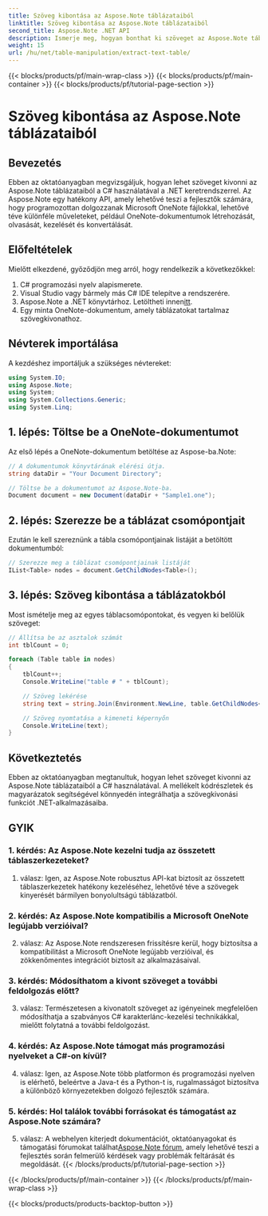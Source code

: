 ```yaml
---
title: Szöveg kibontása az Aspose.Note táblázataiból
linktitle: Szöveg kibontása az Aspose.Note táblázataiból
second_title: Aspose.Note .NET API
description: Ismerje meg, hogyan bonthat ki szöveget az Aspose.Note táblázataiból a C# használatával a .NET keretrendszerrel. Lépésről lépésre bemutató oktatóprogram kódrészletekkel és magyarázatokkal.
weight: 15
url: /hu/net/table-manipulation/extract-text-table/
---
```


{{< blocks/products/pf/main-wrap-class >}}
{{< blocks/products/pf/main-container >}}
{{< blocks/products/pf/tutorial-page-section >}}

# Szöveg kibontása az Aspose.Note táblázataiból

## Bevezetés

Ebben az oktatóanyagban megvizsgáljuk, hogyan lehet szöveget kivonni az Aspose.Note táblázataiból a C# használatával a .NET keretrendszerrel. Az Aspose.Note egy hatékony API, amely lehetővé teszi a fejlesztők számára, hogy programozottan dolgozzanak Microsoft OneNote fájlokkal, lehetővé téve különféle műveleteket, például OneNote-dokumentumok létrehozását, olvasását, kezelését és konvertálását.

## Előfeltételek

Mielőtt elkezdené, győződjön meg arról, hogy rendelkezik a következőkkel:

1. C# programozási nyelv alapismerete.
2. Visual Studio vagy bármely más C# IDE telepítve a rendszerére.
3.  Aspose.Note a .NET könyvtárhoz. Letöltheti innen[itt](https://releases.aspose.com/note/net/).
4. Egy minta OneNote-dokumentum, amely táblázatokat tartalmaz szövegkivonathoz.

## Névterek importálása

A kezdéshez importáljuk a szükséges névtereket:

```csharp
using System.IO;
using Aspose.Note;
using System;
using System.Collections.Generic;
using System.Linq;
```

## 1. lépés: Töltse be a OneNote-dokumentumot

Az első lépés a OneNote-dokumentum betöltése az Aspose-ba.Note:

```csharp
// A dokumentumok könyvtárának elérési útja.
string dataDir = "Your Document Directory";

// Töltse be a dokumentumot az Aspose.Note-ba.
Document document = new Document(dataDir + "Sample1.one");
```

## 2. lépés: Szerezze be a táblázat csomópontjait

Ezután le kell szereznünk a tábla csomópontjainak listáját a betöltött dokumentumból:

```csharp
// Szerezze meg a táblázat csomópontjainak listáját
IList<Table> nodes = document.GetChildNodes<Table>();
```

## 3. lépés: Szöveg kibontása a táblázatokból

Most ismételje meg az egyes táblacsomópontokat, és vegyen ki belőlük szöveget:

```csharp
// Állítsa be az asztalok számát
int tblCount = 0;

foreach (Table table in nodes)
{
    tblCount++;
    Console.WriteLine("table # " + tblCount);

    // Szöveg lekérése
    string text = string.Join(Environment.NewLine, table.GetChildNodes<RichText>().Select(e => e.Text)) + Environment.NewLine;

    // Szöveg nyomtatása a kimeneti képernyőn
    Console.WriteLine(text);
}
```

## Következtetés

Ebben az oktatóanyagban megtanultuk, hogyan lehet szöveget kivonni az Aspose.Note táblázataiból a C# használatával. A mellékelt kódrészletek és magyarázatok segítségével könnyedén integrálhatja a szövegkivonási funkciót .NET-alkalmazásaiba.

## GYIK

### 1. kérdés: Az Aspose.Note kezelni tudja az összetett táblaszerkezeteket?

1. válasz: Igen, az Aspose.Note robusztus API-kat biztosít az összetett táblaszerkezetek hatékony kezeléséhez, lehetővé téve a szövegek kinyerését bármilyen bonyolultságú táblázatból.

### 2. kérdés: Az Aspose.Note kompatibilis a Microsoft OneNote legújabb verzióival?

2. válasz: Az Aspose.Note rendszeresen frissítésre kerül, hogy biztosítsa a kompatibilitást a Microsoft OneNote legújabb verzióival, és zökkenőmentes integrációt biztosít az alkalmazásaival.

### 3. kérdés: Módosíthatom a kivont szöveget a további feldolgozás előtt?

3. válasz: Természetesen a kivonatolt szöveget az igényeinek megfelelően módosíthatja a szabványos C# karakterlánc-kezelési technikákkal, mielőtt folytatná a további feldolgozást.

### 4. kérdés: Az Aspose.Note támogat más programozási nyelveket a C#-on kívül?

4. válasz: Igen, az Aspose.Note több platformon és programozási nyelven is elérhető, beleértve a Java-t és a Python-t is, rugalmasságot biztosítva a különböző környezetekben dolgozó fejlesztők számára.

### 5. kérdés: Hol találok további forrásokat és támogatást az Aspose.Note számára?

 5. válasz: A webhelyen kiterjedt dokumentációt, oktatóanyagokat és támogatási fórumokat találhat[Aspose.Note fórum](https://forum.aspose.com/c/note/28), amely lehetővé teszi a fejlesztés során felmerülő kérdések vagy problémák feltárását és megoldását.
{{< /blocks/products/pf/tutorial-page-section >}}

{{< /blocks/products/pf/main-container >}}
{{< /blocks/products/pf/main-wrap-class >}}

{{< blocks/products/products-backtop-button >}}
